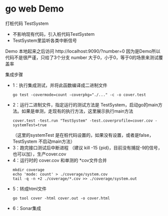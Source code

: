 # go web Demo
打桩代码 TestSystem
- 不影响现有代码，引入桩代码TestSystem
- TestSystem里监听各类中断信号

Demo
本地起来之后访问 http://localhost:9090/?number=0
因为是Demo所以代码不是很严谨，只给了3个分支 number 大于0，小于0，等于0的场景来测试覆盖率

集成步骤
- 1：执行集成测试，并将此函数编译成二进制文件
  ```shell
  go test -covermode=count -coverpkg="./..." -c -o cover.test
  ```
- 2：运行二进制文件，指定运行的测试方法是 TestSystem，启动go的main方法。如果是单测，走现有的执行方法，这里展示执行main方法
  ```
  cover.test -test.run "TestSystem" -test.coverprofile=cover.cov -systemTest=true
  ```
  （这里的systemTest 是在桩代码设置的，如果没有设置，或者是false，TestSystem 不启动main方法）
- 3：跑完接口测试后中断进程 （建议 kill -15 {pid}，目前没有捕捉-9的信号，也可以加），生产cover.cov
- 4：运行时的 cover.cov 和单测的 *cov文件合并
  ``` shell
  mkdir coverage
  echo 'mode: count' > ./coverage/system.cov
  tail -q -n +2 ./coverage/*.cov >> ./coverage/system.out
  ```
- 5：转成html文件
  ```
  go tool cover -html cover.out -o cover.html   
  ```
- 6：Sonar集成
 
